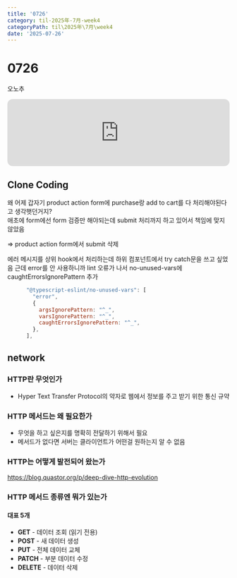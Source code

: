 ```yaml
---
title: '0726'
category: til-2025年-7月-week4
categoryPath: til\2025年\7月\week4
date: '2025-07-26'
---
```

# 0726  
오노추  
<iframe data-testid="embed-iframe" style="border-radius:12px" src="https://open.spotify.com/embed/track/2pcuXnZhTirLXsfXGVFTv2?utm_source=generator" width="100%" height="152" frameBorder="0" allowfullscreen="" allow="autoplay; clipboard-write; encrypted-media; fullscreen; picture-in-picture" loading="lazy"></iframe>  

## Clone Coding  
왜 어제 갑자기 product action form에 purchase랑 add to cart를 다 처리해야된다고 생각햇던거지?  
애초에 form에선 form 검증만 해야되는데 submit 처리까지 하고 있어서 책임에 맞지 않았음 

=> product action form에서 submit 삭제

에러 메시지를 상위 hook에서 처리하는데 하위 컴포넌트에서 try catch문을 쓰고 싶었음 근데 error를 안 사용하니까 lint 오류가 나서 no-unused-vars에 caughtErrorsIgnorePattern 추가  
```js  
      "@typescript-eslint/no-unused-vars": [  
        "error",  
        {  
          argsIgnorePattern: "^_",  
          varsIgnorePattern: "^_",  
          caughtErrorsIgnorePattern: "^_",  
        },  
      ],  
```

## network  
### HTTP란 무엇인가  
- Hyper Text Transfer Protocol의 약자로 웹에서 정보를 주고 받기 위한 통신 규약  
### HTTP 메서드는 왜 필요한가  
- 무엇을 하고 싶은지를 명확히 전달하기 위해서 필요  
- 메서드가 없다면 서버는 클라이언트가 어떤걸 원하는지 알 수 없음  
### HTTP는 어떻게 발전되어 왔는가  
https://blog.quastor.org/p/deep-dive-http-evolution  
### HTTP 메서드 종류엔 뭐가 있는가  
#### 대표 5개  
- **GET** - 데이터 조회 (읽기 전용)  
- **POST** - 새 데이터 생성  
- **PUT** - 전체 데이터 교체  
- **PATCH** - 부분 데이터 수정  
- **DELETE** - 데이터 삭제
